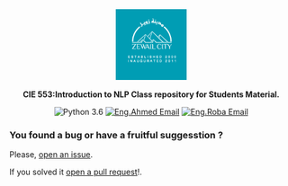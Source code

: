 <div align="center">
<img src="docs/source/_static/images/ZLogo.png" width="25%">

  
  **CIE 553:Introduction to NLP Class repository for Students Material.**
  
  
  ![Python 3.6](https://img.shields.io/badge/Python-3.6-brightgreen.svg)
  [![Eng.Ahmed Email](https://img.shields.io/badge/Eng.Ahmed-Email-blue)](mailto:ahmedbahaa944@gmail.com)
  [![Eng.Roba Email](https://img.shields.io/badge/Eng.Roba-Email-pink)](mailto:eng.robagamal@gmail.com)
  
</div>
  
### You found a bug or have a fruitful suggesstion ?
Please, [open an issue][issue].

If you solved it [open a pull request][pr]!. 


[issue]: https://github.com/ahmedbahaaeldin/Introduction-to-NLP-Class/issues/new
[pr]: https://github.com/ahmedbahaaeldin/Introduction-to-NLP-Class/compare
